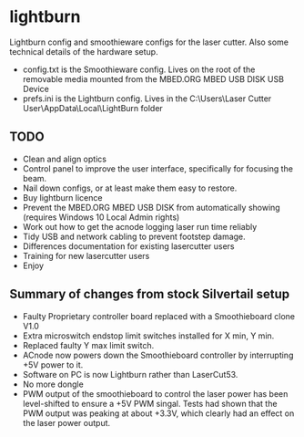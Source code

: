 # lightburn
Lightburn config and smoothieware configs for the laser cutter. Also some technical details of the hardware setup.

* config.txt is the Smoothieware config. Lives on the root of the removable media mounted from the MBED.ORG MBED USB DISK USB Device
* prefs.ini is the Lightburn config. Lives in the C:\Users\Laser Cutter User\AppData\Local\LightBurn folder

## TODO

* Clean and align optics
* Control panel to improve the user interface, specifically for focusing the beam.
* Nail down configs, or at least make them easy to restore.
* Buy lightburn licence
* Prevent the MBED.ORG MBED USB DISK from automatically showing (requires Windows 10 Local Admin rights)
* Work out how to get the acnode logging laser run time reliably
* Tidy USB and network cabling to prevent footstep damage.
* Differences documentation for existing lasercutter users
* Training for new lasercutter users
* Enjoy

## Summary of changes from stock Silvertail setup

* Faulty Proprietary controller board replaced with a Smoothieboard clone V1.0
* Extra microswitch endstop limit switches installed for X min, Y min.
* Replaced faulty Y max limit switch.
* ACnode now powers down the Smoothieboard controller by interrupting +5V power to it.
* Software on PC is now Lightburn rather than LaserCut53.
* No more dongle
* PWM output of the smoothieboard to control the laser power has been level-shifted to ensure a +5V PWM singal. Tests had shown that the PWM output was peaking at about +3.3V, which clearly had an effect on the laser power output.
